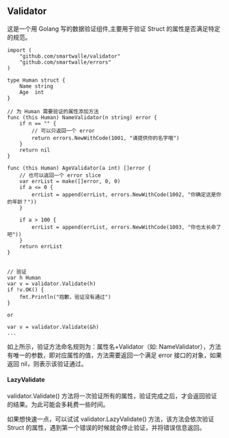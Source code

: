 ## Validator
这是一个用 Golang 写的数据验证组件,主要用于验证 Struct 的属性是否满足特定的规范。

``` 
import (
	"github.com/smartwalle/validator"
	"github.com/smartwalle/errors"
)

type Human struct {
	Name string
	Age  int
}

// 为 Human 需要验证的属性添加方法
func (this Human) NameValidator(n string) error {
	if n == "" {
		// 可以只返回一个 error
		return errors.NewWithCode(1001, "请提供你的名字哦")
	}
	return nil
}

func (this Human) AgeValidator(a int) []error {
	// 也可以返回一个 error slice
	var errList = make([]error, 0, 0)
	if a <= 0 {
		errList = append(errList, errors.NewWithCode(1002, "你确定这是你的年龄？"))
	}

	if a > 100 {
		errList = append(errList, errors.NewWithCode(1003, "你也太长命了吧"))
	}
	return errList
}


// 验证
var h Human
var v = validator.Validate(h)
if !v.OK() {
	fmt.Println("抱歉，验证没有通过")
}

or

var v = validator.Validate(&h)
...

```

如上所示，验证方法命名规则为：属性名+Validator（如: NameValidator），方法有唯一的参数，即对应属性的值，方法需要返回一个满足 error 接口的对象，如果返回 nil，则表示该验证通过。

#### LazyValidate
validator.Validate() 方法将一次验证所有的属性，验证完成之后，才会返回验证的结果。为此可能会多耗费一些时间。

如果想快速一点，可以试试 validator.LazyValidate() 方法，该方法会依次验证 Struct 的属性，遇到第一个错误的时候就会停止验证，并将错误信息返回。

